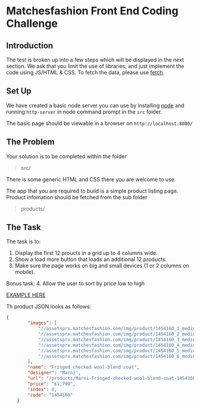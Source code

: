# Matchesfashion Front End Coding Challenge


## Introduction

The test is broken up into a few steps which will be displayed in the next section.
We ask that you limit the use of libraries, and just implement the code using
JS/HTML & CSS. To fetch the data, please use [fetch](https://developer.mozilla.org/en-US/docs/Web/API/Fetch_API/Using_Fetch). 

## Set Up

We have created a basic node server you can use by installing [node](https://nodejs.org/en/) and running `http-server` in node command prompt in the `src` folder.  

The basic page should be viewable in a browser on `http://localhost:8080/`

## The Problem

Your solution is to be completed within the folder

> src/

There is some generic HTML and CSS there you are welcome to use. 

The app that you are required to build is a simple product listing page. Product infomation should be fetched from the sub folder

> products/

## The Task

The task is to:
1. Display the first 12 proucts in a grid up to 4 columns wide.
2. Show a load more button that loads an additional 12 products.
3. Make sure the page works on big and small devices (1 or 2 columns on mobile).

Bonus task:
4. Allow the user to sort by price low to high

[EXAMPLE HERE](https://github.com/matchesfashion/intern-tech-tests/blob/master/front-end-test/list-example.png)

Th product JSON looks as follows:

```json
{
        "images": [
            "//assetsprx.matchesfashion.com/img/product/1454160_1_medium.jpg",
            "//assetsprx.matchesfashion.com/img/product/1454160_2_medium.jpg",
            "//assetsprx.matchesfashion.com/img/product/1454160_3_medium.jpg",
            "//assetsprx.matchesfashion.com/img/product/1454160_4_medium.jpg",
            "//assetsprx.matchesfashion.com/img/product/1454160_5_medium.jpg",
            "//assetsprx.matchesfashion.com/img/product/1454160_6_medium.jpg"
        ],
        "name": "Fringed checked wool-blend coat",
        "designer": "Marni",
        "url": "/products/Marni-Fringed-checked-wool-blend-coat-1454160",
        "price": "£1,790",
        "index": 0,
        "code": "1454160"
    }
```


